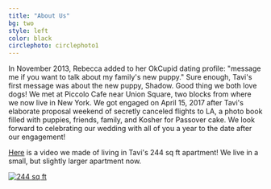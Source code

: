 ```yaml
---
title: "About Us"
bg: two
style: left
color: black
circlephoto: circlephoto1
---
```

In November 2013, Rebecca added to her OkCupid dating profile: "message me if you want to talk about my family's new puppy." Sure enough, Tavi's first message was about the new puppy, Shadow. Good thing we both love dogs! We met at Piccolo Cafe near Union Square, two blocks from where we now live in New York. We got engaged on April 15, 2017 after Tavi's elaborate proposal weekend of secretly canceled flights to LA, a photo book filled with puppies, friends, family, and Kosher for Passover cake. We look forward to celebrating our wedding with all of you a year to the date after our engagement!

[Here](https://www.youtube.com/watch?v=xSRJfxEAd-Y) is a video we made of living in Tavi's 244 sq ft apartment! We live in a small, but slightly larger apartment now. 

[![244 sq ft](http://img.youtube.com/vi/v=xSRJfxEAd-Y.jpg)](https://www.youtube.com/watch?v=xSRJfxEAd-Y)

